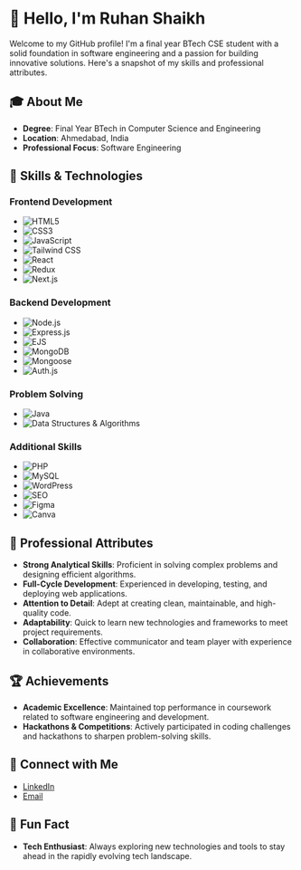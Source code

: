 # 👋 Hello, I'm Ruhan Shaikh

Welcome to my GitHub profile! I'm a final year BTech CSE student with a solid foundation in software engineering and a passion for building innovative solutions. Here's a snapshot of my skills and professional attributes.

## 🎓 About Me

- **Degree**: Final Year BTech in Computer Science and Engineering
- **Location**: Ahmedabad, India
- **Professional Focus**: Software Engineering

## 🚀 Skills & Technologies

### Frontend Development
- ![HTML5](https://img.shields.io/badge/HTML5-%23E34F26?style=flat&logo=html5&logoColor=white)
- ![CSS3](https://img.shields.io/badge/CSS3-%231572B6?style=flat&logo=css3&logoColor=white)
- ![JavaScript](https://img.shields.io/badge/JavaScript-%23F7DF1E?style=flat&logo=javascript&logoColor=black)
- ![Tailwind CSS](https://img.shields.io/badge/Tailwind%20CSS-%2347A248?style=flat&logo=tailwind-css&logoColor=white)
- ![React](https://img.shields.io/badge/React-%2361DAFB?style=flat&logo=react&logoColor=black)
- ![Redux](https://img.shields.io/badge/Redux-%23764ABC?style=flat&logo=redux&logoColor=white)
- ![Next.js](https://img.shields.io/badge/Next.js-%23000000?style=flat&logo=next.js&logoColor=white)

### Backend Development
- ![Node.js](https://img.shields.io/badge/Node.js-%23339933?style=flat&logo=node.js&logoColor=white)
- ![Express.js](https://img.shields.io/badge/Express.js-%23000000?style=flat&logo=express&logoColor=white)
- ![EJS](https://img.shields.io/badge/EJS-%234F5B93?style=flat&logo=ejs&logoColor=white)
- ![MongoDB](https://img.shields.io/badge/MongoDB-%2347A248?style=flat&logo=mongodb&logoColor=white)
- ![Mongoose](https://img.shields.io/badge/Mongoose-%23880000?style=flat&logo=mongoose&logoColor=white)
- ![Auth.js](https://img.shields.io/badge/Auth.js-%230D6EFD?style=flat&logo=auth&logoColor=white)

### Problem Solving
- ![Java](https://img.shields.io/badge/Java-%23007396?style=flat&logo=java&logoColor=white)
- ![Data Structures & Algorithms](https://img.shields.io/badge/DSA-%234F5B93?style=flat&logo=python&logoColor=white)

### Additional Skills
- ![PHP](https://img.shields.io/badge/PHP-%23777BB4?style=flat&logo=php&logoColor=white)
- ![MySQL](https://img.shields.io/badge/MySQL-%234479A1?style=flat&logo=mysql&logoColor=white)
- ![WordPress](https://img.shields.io/badge/WordPress-%2321759B?style=flat&logo=wordpress&logoColor=white)
- ![SEO](https://img.shields.io/badge/SEO-%23000000?style=flat&logo=seo&logoColor=white)
- ![Figma](https://img.shields.io/badge/Figma-%F24E1E?style=flat&logo=figma&logoColor=white)
- ![Canva](https://img.shields.io/badge/Canva-%2300C4CC?style=flat&logo=canva&logoColor=white)

## 🌟 Professional Attributes

- **Strong Analytical Skills**: Proficient in solving complex problems and designing efficient algorithms.
- **Full-Cycle Development**: Experienced in developing, testing, and deploying web applications.
- **Attention to Detail**: Adept at creating clean, maintainable, and high-quality code.
- **Adaptability**: Quick to learn new technologies and frameworks to meet project requirements.
- **Collaboration**: Effective communicator and team player with experience in collaborative environments.

## 🏆 Achievements

- **Academic Excellence**: Maintained top performance in coursework related to software engineering and development.
- **Hackathons & Competitions**: Actively participated in coding challenges and hackathons to sharpen problem-solving skills.

## 🔗 Connect with Me

- [LinkedIn](https://linkedin.com/in/ruhan-shaikh-50a558280)
- [Email](mailto:ruhan1192002@gmail.com)

## 🌟 Fun Fact

- **Tech Enthusiast**: Always exploring new technologies and tools to stay ahead in the rapidly evolving tech landscape.

